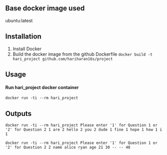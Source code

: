 ## Base docker image used

ubuntu:latest

## Installation

1. Install Docker
2. Build the docker image from the github Dockerfile
   `docker build -t hari_project github.com/hariharan16s/project`

## Usage

#### Run hari_project docker container

`docker run -ti --rm hari_project`

## Outputs

`docker run -ti --rm hari_project
Please enter '1' for Question 1 or '2' for Question 2
1
are 2
hello 2
you 2
dude 1
fine 1
hope 1
how 1
i 1`

`docker run -ti --rm hari_project
Please enter '1' for Question 1 or '2' for Question 2
2
name alice ryan
age 21 30
-- -- 40`
